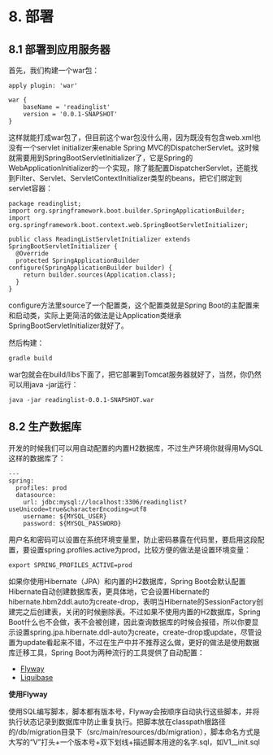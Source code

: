 # 8. 部署

## 8.1 部署到应用服务器

首先，我们构建一个war包：

```
apply plugin: 'war'

war {
    baseName = 'readinglist'
    version = '0.0.1-SNAPSHOT'
}
```

这样就能打成war包了，但目前这个war包没什么用，因为既没有包含web.xml也没有一个servlet initializer来enable Spring MVC的DispatcherServlet。这时候就需要用到SpringBootServletInitializer了，它是Spring的WebApplicationInitializer的一个实现，除了能配置DispatcherServlet，还能找到Filter、Servlet、ServletContextInitializer类型的beans，把它们绑定到servlet容器：

```
package readinglist;
import org.springframework.boot.builder.SpringApplicationBuilder;
import org.springframework.boot.context.web.SpringBootServletInitializer;

public class ReadingListServletInitializer extends SpringBootServletInitializer {
  @Override
  protected SpringApplicationBuilder configure(SpringApplicationBuilder builder) {
    return builder.sources(Application.class);
  }
}
```

configure方法里source了一个配置类，这个配置类就是Spring Boot的主配置来和启动类，实际上更简洁的做法是让Application类继承SpringBootServletInitializer就好了。

然后构建：

```
gradle build
```

war包就会在build/libs下面了，把它部署到Tomcat服务器就好了，当然，你仍然可以用java -jar运行：

```
java -jar readinglist-0.0.1-SNAPSHOT.war
```

## 8.2 生产数据库

开发的时候我们可以用自动配置的内置H2数据库，不过生产环境你就得用MySQL这样的数据库了：

```
---
spring:
  profiles: prod
  datasource:
    url: jdbc:mysql://localhost:3306/readinglist?useUnicode=true&characterEncoding=utf8
    username: ${MYSQL_USER}
    password: ${MYSQL_PASSWORD}
```

用户名和密码可以设置在系统环境变量里，防止密码暴露在代码里，要启用这段配置，要设置spring.profiles.active为prod，比较方便的做法是设置环境变量：

```
export SPRING_PROFILES_ACTIVE=prod
```

如果你使用Hibernate（JPA）和内置的H2数据库，Spring Boot会默认配置Hibernate自动创建数据库表，更具体地，它会设置Hibernate的hibernate.hbm2ddl.auto为create-drop，表明当Hibernate的SessionFactory创建完之后创建表，关闭的时候删除表。不过如果不使用内置的H2数据库，Spring Boot什么也不会做，表不会被创建，因此查询数据库的时候会报错，所以你要显示设置spring.jpa.hibernate.ddl-auto为create，create-drop或update，尽管设置为update看起来不错，不过在生产中并不推荐这么做，更好的做法是使用数据库迁移工具，Spring Boot为两种流行的工具提供了自动配置：

* [Flyway](http://flywaydb.org)
* [Liquibase](http://www.liquibase.org)

**使用Flyway**

使用SQL编写脚本，脚本都有版本号，Flyway会按顺序自动执行这些脚本，并将执行状态记录到数据库中防止重复执行。把脚本放在classpath根路径的/db/migration目录下（src/main/resources/db/migration），脚本命名方式是大写的“V”打头+一个版本号+双下划线+描述脚本用途的名字.sql，如V1__init.sql


